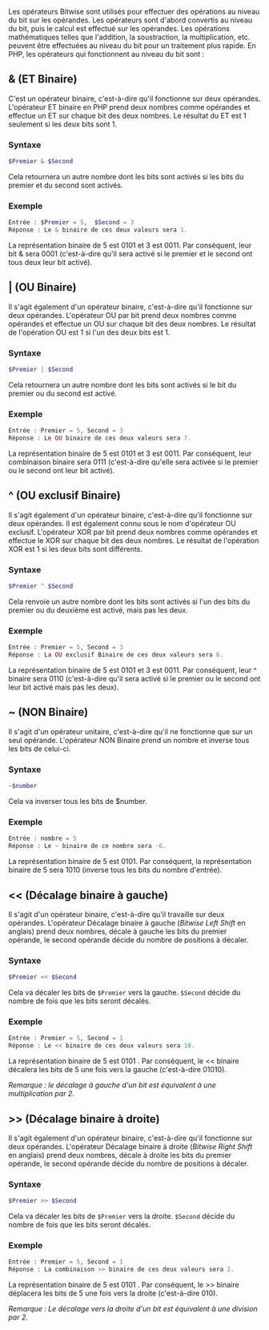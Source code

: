 Les opérateurs Bitwise sont utilisés pour effectuer des opérations au niveau du bit sur les opérandes. Les opérateurs sont d'abord convertis au niveau du bit, puis le calcul est effectué sur les opérandes. Les opérations mathématiques telles que l'addition, la soustraction, la multiplication, etc. peuvent être effectuées au niveau du bit pour un traitement plus rapide. En PHP, les opérateurs qui fonctionnent au niveau du bit sont :

## & (ET Binaire)

C'est un opérateur binaire, c'est-à-dire qu'il fonctionne sur deux opérandes. L'opérateur ET binaire en PHP prend deux nombres comme opérandes et effectue un ET sur chaque bit des deux nombres. Le résultat du ET est 1 seulement si les deux bits sont 1.

### Syntaxe

``` php
$Premier & $Second
```

Cela retournera un autre nombre dont les bits sont activés si les bits du premier et du second sont activés.

### Exemple

``` php
Entrée : $Premier = 5,  $Second = 3
Réponse : Le & binaire de ces deux valeurs sera 1.
```

La représentation binaire de 5 est 0101 et 3 est 0011. Par conséquent, leur bit & sera 0001 (c'est-à-dire qu'il sera activé si le premier et le second ont tous deux leur bit activé).

## | (OU Binaire)

Il s'agit également d'un opérateur binaire, c'est-à-dire qu'il fonctionne sur deux opérandes. L'opérateur OU par bit prend deux nombres comme opérandes et effectue un OU sur chaque bit des deux nombres. Le résultat de l'opération OU est 1 si l'un des deux bits est 1.

### Syntaxe

``` php
$Premier | $Second
```

Cela retournera un autre nombre dont les bits sont activés si le bit du premier ou du second est activé.

### Exemple

``` php
Entrée : Premier = 5, Second = 3
Réponse : Le OU binaire de ces deux valeurs sera 7.
```

La représentation binaire de 5 est 0101 et 3 est 0011. Par conséquent, leur combinaison binaire sera 0111 (c'est-à-dire qu'elle sera activée si le premier ou le second ont leur bit activé).

## ^ (OU exclusif Binaire)

Il s'agit également d'un opérateur binaire, c'est-à-dire qu'il fonctionne sur deux opérandes. Il est également connu sous le nom d'opérateur OU exclusif. L'opérateur XOR par bit prend deux nombres comme opérandes et effectue le XOR sur chaque bit des deux nombres. Le résultat de l'opération XOR est 1 si les deux bits sont différents.

### Syntaxe

``` php
$Premier ^ $Second
```

Cela renvoie un autre nombre dont les bits sont activés si l'un des bits du premier ou du deuxième est activé, mais pas les deux.

### Exemple

``` php
Entrée : Premier = 5, Second = 3
Réponse : La OU exclusif Binaire de ces deux valeurs sera 6.
```

La représentation binaire de 5 est 0101 et 3 est 0011. Par conséquent, leur ^ binaire sera 0110 (c'est-à-dire qu'il sera activé si le premier ou le second ont leur bit activé mais pas les deux).

## ~ (NON Binaire)

Il s'agit d'un opérateur unitaire, c'est-à-dire qu'il ne fonctionne que sur un seul opérande. L'opérateur NON Binaire prend un nombre et inverse tous les bits de celui-ci.

### Syntaxe

``` php
~$number
```

Cela va inverser tous les bits de $number.

### Exemple

``` php
Entrée : nombre = 5
Réponse : Le ~ binaire de ce nombre sera -6.
```

La représentation binaire de 5 est 0101. Par conséquent, la représentation binaire de 5 sera 1010 (inverse tous les bits du nombre d'entrée).

## << (Décalage binaire à gauche)

Il s'agit d'un opérateur binaire, c'est-à-dire qu'il travaille sur deux opérandes. L'opérateur Décalage binaire à gauche (*Bitwise Left Shift* en anglais) prend deux nombres, décale à gauche les bits du premier opérande, le second opérande décide du nombre de positions à décaler.

### Syntaxe

``` php
$Premier << $Second
```

Cela va décaler les bits de ```$Premier``` vers la gauche. ```$Second``` décide du nombre de fois que les bits seront décalés.

### Exemple

``` php
Entrée : Premier = 5, Second = 1
Réponse : Le << binaire de ces deux valeurs sera 10.
```

La représentation binaire de 5 est 0101 . Par conséquent, le << binaire décalera les bits de 5 une fois vers la gauche (c'est-à-dire 01010).

*Remarque : le décalage à gauche d'un bit est équivalent à une multiplication par 2.*

## >> (Décalage binaire à droite)

Il s'agit également d'un opérateur binaire, c'est-à-dire qu'il fonctionne sur deux opérandes. L'opérateur Décalage binaire à droite (*Bitwise Right Shift* en anglais) prend deux nombres, décale à droite les bits du premier opérande, le second opérande décide du nombre de positions à décaler.

### Syntaxe

``` php
$Premier >> $Second
```

Cela va décaler les bits de ```$Premier``` vers la droite. ```$Second``` décide du nombre de fois que les bits seront décalés.

### Exemple

``` php
Entrée : Premier = 5, Second = 1
Réponse : La combinaison >> binaire de ces deux valeurs sera 2.
```

La représentation binaire de 5 est 0101 . Par conséquent, le >> binaire déplacera les bits de 5 une fois vers la droite (c'est-à-dire 010).

*Remarque : Le décalage vers la droite d'un bit est équivalent à une division par 2.*